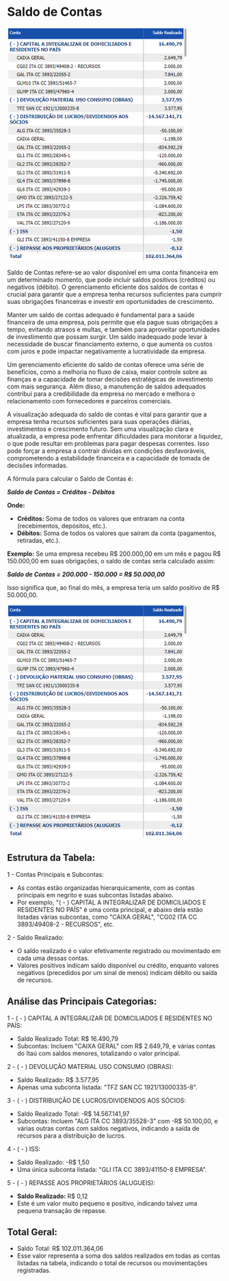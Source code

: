 # Saldo de Contas
![Relatório "Saldo de Contas"](../../assets/account_balance.png)


Saldo de Contas refere-se ao valor disponível em uma conta financeira em um determinado momento, que pode incluir saldos positivos (créditos) ou negativos (débito). O gerenciamento eficiente dos saldos de contas é crucial para garantir que a empresa tenha recursos suficientes para cumprir suas obrigações financeiras e investir em oportunidades de crescimento.

Manter um saldo de contas adequado é fundamental para a saúde financeira de uma empresa, pois permite que ela pague suas obrigações a tempo, evitando atrasos e multas, e também para aproveitar oportunidades de investimento que possam surgir. Um saldo inadequado pode levar à necessidade de buscar financiamento externo, o que aumenta os custos com juros e pode impactar negativamente a lucratividade da empresa.

Um gerenciamento eficiente do saldo de contas oferece uma série de benefícios, como a melhoria no fluxo de caixa, maior controle sobre as finanças e a capacidade de tomar decisões estratégicas de investimento com mais segurança. Além disso, a manutenção de saldos adequados contribui para a credibilidade da empresa no mercado e melhora o relacionamento com fornecedores e parceiros comerciais.

A visualização adequada do saldo de contas é vital para garantir que a empresa tenha recursos suficientes para suas operações diárias, investimentos e crescimento futuro. Sem uma visualização clara e atualizada, a empresa pode enfrentar dificuldades para monitorar a liquidez, o que pode resultar em problemas para pagar despesas correntes. Isso pode forçar a empresa a contrair dívidas em condições desfavoráveis, comprometendo a estabilidade financeira e a capacidade de tomada de decisões informadas.

A fórmula para calcular o Saldo de Contas é:

**_Saldo de Contas = Créditos - Débitos_**

**Onde:**
- **Créditos:** Soma de todos os valores que entraram na conta (recebimentos, depósitos, etc.).
- **Débitos:** Soma de todos os valores que saíram da conta (pagamentos, retiradas, etc.).

**Exemplo:**
Se uma empresa recebeu R$ 200.000,00 em um mês e pagou R$ 150.000,00 em suas obrigações, o saldo de contas seria calculado assim:

**_Saldo de Contas = 200.000 - 150.000 = R$ 50.000,00_**

Isso significa que, ao final do mês, a empresa teria um saldo positivo de R$ 50.000,00.

![Relatório "Saldo de Contas"](../../assets/account_balance.png)

## **Estrutura da Tabela:**
1 - Contas Principais e Subcontas:

- As contas estão organizadas hierarquicamente, com as contas principais em negrito e suas subcontas listadas abaixo.
- Por exemplo, "( - ) CAPITAL A INTEGRALIZAR DE DOMICILIADOS E RESIDENTES NO PAÍS" é uma conta principal, e abaixo dela estão listadas várias subcontas, como "CAIXA GERAL", "CG02 ITA CC 3893/49408-2 - RECURSOS", etc.

2 - Saldo Realizado:

- O saldo realizado é o valor efetivamente registrado ou movimentado em cada uma dessas contas.
- Valores positivos indicam saldo disponível ou crédito, enquanto valores negativos (precedidos por um sinal de menos) indicam débito ou saída de recursos.

## **Análise das Principais Categorias:**
1 - ( - ) CAPITAL A INTEGRALIZAR DE DOMICILIADOS E RESIDENTES NO PAÍS:
- Saldo Realizado Total: R$ 16.490,79
- Subcontas: Incluem "CAIXA GERAL" com R$ 2.649,79, e várias contas do Itaú com saldos menores, totalizando o valor principal.

2 - ( - ) DEVOLUÇÃO MATERIAL USO CONSUMO (OBRAS):
- Saldo Realizado: R$ 3.577,95
- Apenas uma subconta listada: "TFZ SAN CC 1921/13000335-8".

3 - ( - ) DISTRIBUIÇÃO DE LUCROS/DIVIDENDOS AOS SÓCIOS:
- Saldo Realizado Total: -R$ 14.567.141,97
- Subcontas: Incluem "ALG ITA CC 3893/35528-3" com -R$ 50.100,00, e várias outras contas com saldos negativos, indicando a saída de recursos para a distribuição de lucros.

4 - ( - ) ISS:
- Saldo Realizado: -R$ 1,50
- Uma única subconta listada: "GLI ITA CC 3893/41150-8 EMPRESA".

5 - ( - ) REPASSE AOS PROPRIETÁRIOS (ALUGUEIS):
- **Saldo Realizado:** R$ 0,12
- Este é um valor muito pequeno e positivo, indicando talvez uma pequena transação de repasse.

## Total Geral:
- Saldo Total: R$ 102.011.364,06
- Esse valor representa a soma dos saldos realizados em todas as contas listadas na tabela, indicando o total de recursos ou movimentações registradas.
